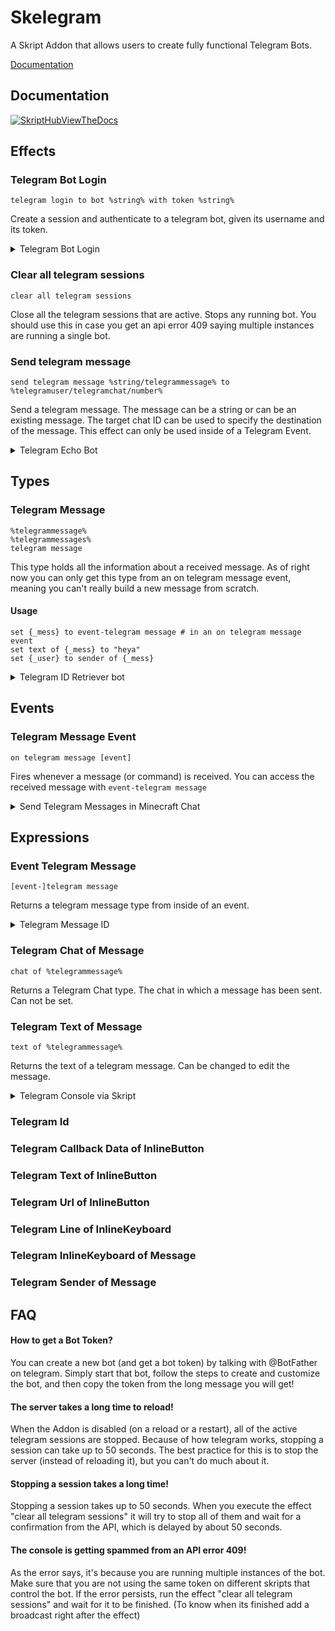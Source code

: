 
# Skelegram

A Skript Addon that allows users to create fully functional Telegram Bots.

[Documentation](https://skripthub.net/docs/?addon=Skelegram)


## Documentation

[![SkriptHubViewTheDocs](http://skripthub.net/static/addon/ViewTheDocsButton.png)](http://skripthub.net/docs/?addon=Skelegram)

## Effects

### Telegram Bot Login
```
telegram login to bot %string% with token %string%
```

Create a session and authenticate to a telegram bot, given its username and its token.

<details>
	<summary>Telegram Bot Login</summary>
		
		```
            on load:
                telegram login to bot "SkriptItaly_bot" with token "SECRET"
        ```
</details>

### Clear all telegram sessions

```
clear all telegram sessions
```

Close all the telegram sessions that are active. Stops any running bot.
You should use this in case you get an api error 409 saying multiple instances are running a single bot.

### Send telegram message

```
send telegram message %string/telegrammessage% to %telegramuser/telegramchat/number%
```

Send a telegram message. The message can be a string or can be an existing message.
The target chat ID can be used to specify the destination of the message.
This effect can only be used inside of a Telegram Event.

<details>
	<summary>Telegram Echo Bot</summary>

		```
            on telegram message:
                set {_mess} to event-telegrammessage #save received message in a variable
                send telegram message {_mess} to event-telegramuser #echo their message
        ```
</details>


## Types

### Telegram Message
```
%telegrammessage%
%telegrammessages%
telegram message
```

This type holds all the information about a received message. As of right now you can only get this type from an
on telegram message event, meaning you can't really build a new message from scratch.

#### Usage
```
set {_mess} to event-telegram message # in an on telegram message event
set text of {_mess} to "heya"
set {_user} to sender of {_mess}
```

<details>
	<summary>Telegram ID Retriever bot</summary>

		```
        on telegram message:
            send "%id of sender of event-telegram message%" to sender of event-telegram message
		```

</details>


## Events

### Telegram Message Event
```
on telegram message [event]
```

Fires whenever a message (or command) is received. You can access the received message with `event-telegram message`

<details>
	<summary>Send Telegram Messages in Minecraft Chat</summary>

        ```
		on telegram message:
            set {_mess} to event-telegram message
            send "&7[&9TG&7] &b%sender of {_mess}%&8: &7%text of {_mess}%" to all players
		```
</details>

## Expressions

### Event Telegram Message
```
[event-]telegram message
```

Returns a telegram message type from inside of an event.

<details>
	<summary>Telegram Message ID</summary>

		```
		on telegram message:
            set {_mess} to event-telegram message
            set {_id} to id of {_mess}
            set {_chatid} to id of chat of event-telegram message
            send telegram message "This message has ID %{_id}% in chat %{_chatid}%!" to sender of {_mess}
		```
</details>

### Telegram Chat of Message
```
chat of %telegrammessage%
```

Returns a Telegram Chat type. The chat in which a message has been sent. Can not be set.


### Telegram Text of Message
```
text of %telegrammessage%
```

Returns the text of a telegram message. Can be changed to edit the message.

<details>
	<summary>Telegram Console via Skript</summary>

	```
	on telegram message:
        if "%id of sender of event-telegram message%" is "{@admin_id}": #only execute commands from an admin id!
            make console execute text of event-telegram message
	```
</details>

### Telegram Id

### Telegram Callback Data of InlineButton

### Telegram Text of InlineButton

### Telegram Url of InlineButton

### Telegram Line of InlineKeyboard

### Telegram InlineKeyboard of Message

### Telegram Sender of Message

## FAQ

#### How to get a Bot Token?

You can create a new bot (and get a bot token) by talking with @BotFather on telegram. Simply start that bot, follow the
steps to create and customize the bot, and then copy the token from the long message you will get!


#### The server takes a long time to reload!

When the Addon is disabled (on a reload or a restart), all of the active telegram sessions are stopped. Because of how telegram works, stopping a session can take up to 50 seconds. The best practice for this is to stop the server (instead of reloading it), but you can't do much about it.


#### Stopping a session takes a long time!

Stopping a session takes up to 50 seconds. When you execute the effect "clear all telegram sessions" it will try to stop all of them and wait for a confirmation from the API, which is delayed by about 50 seconds.

#### The console is getting spammed from an API error 409!

As the error says, it's because you are running multiple instances of the bot. Make sure that you are not using the same token on different skripts that control the bot. If the error persists, run the effect "clear all telegram sessions" and wait for it to be finished. (To know when its finished add a broadcast right after the effect)



